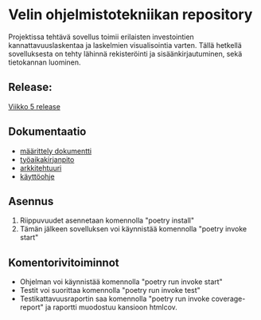 # Velin ohjelmistotekniikan repository

Projektissa tehtävä sovellus toimii erilaisten investointien kannattavuuslaskentaa ja laskelmien visualisointia varten. Tällä hetkellä sovelluksesta on tehty lähinnä rekisteröinti ja sisäänkirjautuminen, sekä tietokannan luominen.

## Release:
[Viikko 5 release](https://github.com/MyVeli/ohjelmistotekniikka-harjoitustyo/releases/tag/viikko5)

## Dokumentaatio
* [määrittely dokumentti](https://github.com/MyVeli/ohjelmistotekniikka-harjoitustyo/blob/main/dokumentaatio/maarittely.md)
* [työaikakirjanpito](https://github.com/MyVeli/ohjelmistotekniikka-harjoitustyo/blob/main/tyoaikakirjanpito/tyoaika.md)
* [arkkitehtuuri](https://github.com/MyVeli/ohjelmistotekniikka-harjoitustyo/blob/main/dokumentaatio/arkkitehtuuri.md)
* [käyttöohje](https://github.com/MyVeli/ohjelmistotekniikka-harjoitustyo/blob/main/dokumentaatio/kayttohje.md)

## Asennus
1. Riippuvuudet asennetaan komennolla "poetry install"
2. Tämän jälkeen sovelluksen voi käynnistää komennolla "poetry invoke start"

## Komentorivitoiminnot
* Ohjelman voi käynnistää komennolla "poetry run invoke start"
* Testit voi suorittaa komennolla "poetry run invoke test"
* Testikattavuusraportin saa komennolla "poetry run invoke coverage-report" ja raportti muodostuu kansioon htmlcov.

